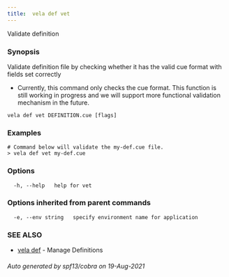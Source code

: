 ```yaml
---
title:  vela def vet
---
```


Validate definition

### Synopsis

Validate definition file by checking whether it has the valid cue format with fields set correctly
* Currently, this command only checks the cue format. This function is still working in progress and we will support more functional validation mechanism in the future.

```
vela def vet DEFINITION.cue [flags]
```

### Examples

```
# Command below will validate the my-def.cue file.
> vela def vet my-def.cue
```

### Options

```
  -h, --help   help for vet
```

### Options inherited from parent commands

```
  -e, --env string   specify environment name for application
```

### SEE ALSO

* [vela def](vela_def.md)	 - Manage Definitions

###### Auto generated by spf13/cobra on 19-Aug-2021
